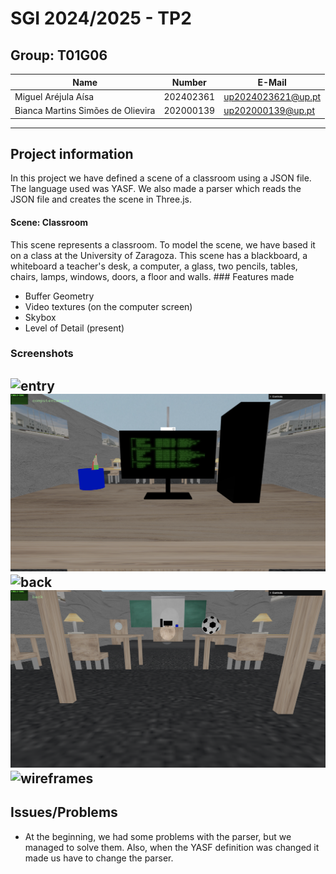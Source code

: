 # SGI 2024/2025 - TP2

## Group: T01G06

| Name             | Number    | E-Mail             |
| ---------------- | --------- | ------------------ |
| Miguel Aréjula Aísa        | 202402361 | up2024023621@up.pt               |
| Bianca Martins Simões de Olievira| 202000139 | up202000139@up.pt               |

----
## Project information

In this project we have defined a scene of a classroom using a JSON file. The language used was YASF. We also made a parser which reads the JSON file and creates the scene in Three.js.
#### Scene: Classroom
This scene represents a classroom. To model the scene, we have based it on a class at the University of Zaragoza. This scene has a blackboard, a whiteboard a teacher's desk, a computer, a glass, two pencils, tables, chairs, lamps, windows,  doors, a floor and walls.
### Features made
- Buffer Geometry
- Video textures (on the computer screen)
- Skybox
- Level of Detail (present)
### Screenshots
![entry](./screenshots/entry.png)
![computer](./screenshots/computer.png)
![back](./screenshots/back.png)
![lods](./screenshots/lods.png)
![wireframes](./screenshots/wireframes.png)
----
## Issues/Problems

- At the beginning, we had some problems with the parser, but we managed to solve them. Also, when the YASF definition was changed it made us have to change the parser.
